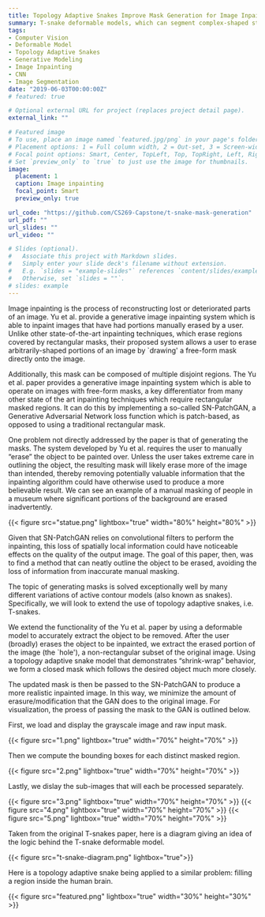 ```yaml
---
title: Topology Adaptive Snakes Improve Mask Generation for Image Inpainting
summary: T-snake deformable models, which can segment complex-shaped structures, improve generated masks passed to a GAN for image inpainting
tags:
- Computer Vision
- Deformable Model
- Topology Adaptive Snakes
- Generative Modeling
- Image Inpainting
- CNN
- Image Segmentation
date: "2019-06-03T00:00:00Z"
# featured: true

# Optional external URL for project (replaces project detail page).
external_link: ""

# Featured image
# To use, place an image named `featured.jpg/png` in your page's folder.
# Placement options: 1 = Full column width, 2 = Out-set, 3 = Screen-width
# Focal point options: Smart, Center, TopLeft, Top, TopRight, Left, Right, BottomLeft, Bottom, BottomRight
# Set `preview_only` to `true` to just use the image for thumbnails.
image:
  placement: 1
  caption: Image inpainting
  focal_point: Smart
  preview_only: true

url_code: "https://github.com/CS269-Capstone/t-snake-mask-generation"
url_pdf: ""
url_slides: ""
url_video: ""

# Slides (optional).
#   Associate this project with Markdown slides.
#   Simply enter your slide deck's filename without extension.
#   E.g. `slides = "example-slides"` references `content/slides/example-slides.md`.
#   Otherwise, set `slides = ""`.
# slides: example
---
```


Image inpainting is the process of reconstructing lost or deteriorated parts of an image. Yu et al. provide a generative image inpainting system which is able to inpaint images that have had portions manually erased by a user.
Unlike other state-of-the-art inpainting techniques, which erase regions covered by rectangular masks, their proposed system allows a user to erase arbitrarily-shaped portions of an image by `drawing' a free-form mask directly onto the image.

Additionally, this mask can be composed of multiple disjoint regions. The Yu et al. paper provides a generative image inpainting system which is able to operate on images with free-form masks, a key differentiator from many other state of the art inpainting techniques which require rectangular masked regions. It can do this by implementing a so-called SN-PatchGAN, a Generative Adversarial Network loss function which is patch-based, as opposed to using a traditional rectangular mask.

One problem not directly addressed by the paper is that of generating the masks. The system developed by Yu et al. requires the user to manually “erase” the object to be painted over. Unless the user takes extreme care in outlining the object, the resulting mask will likely erase more of the image than intended, thereby removing potentially valuable information that the inpainting algorithm could have otherwise used to produce a more believable result. We can see an example of a manual masking of people in a museum where significant portions of the background are erased inadvertently.

{{< figure src="statue.png" lightbox="true" width="80%" height="80%" >}}

Given that SN-PatchGAN relies on convolutional filters to perform the inpainting, this loss of spatially local information could have noticeable effects on the quality of the output image. The goal of this paper, then, was to find a method that can neatly outline the object to be erased, avoiding the loss of information from inaccurate manual masking.

The topic of generating masks is solved exceptionally well by many different variations of active contour models (also known as snakes). Specifically, we will look to extend the use of topology adaptive snakes, i.e. T-snakes.

We extend the functionality of the Yu et al. paper by using a deformable model to accurately extract the object to be removed.
After the user (broadly) erases the object to be inpainted, we extract the erased portion of the image (the `hole'), a non-rectangular subset of the original image. Using a topology adaptive snake model that demonstrates “shrink-wrap” behavior, we form a closed mask which follows the desired object much more closely.

The updated mask is then be passed to the SN-PatchGAN to produce a more realistic inpainted image. In this way, we minimize the amount of erasure/modification that the GAN does to the original image. For visualization, the proess of passing the mask to the GAN is outlined below.

First, we load and display the grayscale image and raw input mask.

{{< figure src="1.png" lightbox="true" width="70%" height="70%" >}}

Then we compute the bounding boxes for each distinct masked region.

{{< figure src="2.png" lightbox="true" width="70%" height="70%" >}}

Lastly, we dislay the sub-images that will each be processed separately.

{{< figure src="3.png" lightbox="true" width="70%" height="70%" >}}
{{< figure src="4.png" lightbox="true" width="70%" height="70%" >}}
{{< figure src="5.png" lightbox="true" width="70%" height="70%" >}}

Taken from the original T-snakes paper, here is a diagram giving an idea of the logic behind the T-snake deformable model.

{{< figure src="t-snake-diagram.png" lightbox="true">}}

Here is a topology adaptive snake being applied to a similar problem: filling a region inside the human brain.

{{< figure src="featured.png" lightbox="true" width="30%" height="30%" >}}

